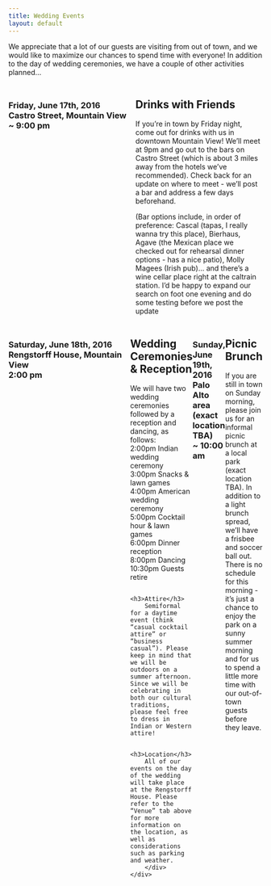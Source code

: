 ```yaml
---
title: Wedding Events
layout: default
---
```


<p>
We appreciate that a lot of our guests are visiting from out of town, and we would like to maximize our chances to spend time with everyone! In addition to the day of wedding ceremonies, we have a couple of other activities planned…
</p>

<span class="spacer" />

<div style="width: 100%; display: table;" class="content_row">
    <div style="display: table-row">
        <div style="width: 50%; display: table-cell;">
        	<h3>Friday, June 17th, 2016<br>
			Castro Street, Mountain View<br>
            ~ 9:00 pm
            </h3>
        </div>
        <div style="display: table-cell;">
	        <h2>Drinks with Friends</h2>

<p>If you’re in town by Friday night, come out for drinks with us in downtown Mountain View! We’ll meet at 9pm and go out to the bars on Castro Street (which is about 3 miles away from the hotels we’ve recommended). 
Check back for an update on where to meet - we’ll post a bar and address a few days beforehand.</p>

<p>(Bar options include, in order of preference: Cascal (tapas, I really wanna try this place), Bierhaus, Agave (the Mexican place we checked out for rehearsal dinner options - has a nice patio), Molly Magees (Irish pub)... and there’s a wine cellar place right at the caltrain station. I’d be happy to expand our search on foot one evening and do some testing before we post the update</p>
        </div>
    </div>
</div>

<span class="spacer" />

<div style="width: 100%; display: table;" class="content_row">
    <div style="display: table-row">
        <div style="width: 50%; display: table-cell;">
        	<h3>Saturday, June 18th, 2016 <br>
    		Rengstorff House, Mountain View<br>
            2:00 pm
            </h3>
        </div>
        <div style="display: table-cell;">
	        <h2>Wedding Ceremonies &amp; Reception</h2>

We will have two wedding ceremonies followed by a reception and dancing, as follows:<br>
        2:00pm     Indian wedding ceremony <br>
		3:00pm    Snacks &amp; lawn games <br>
        4:00pm     American wedding ceremony<br>
        5:00pm     Cocktail hour &amp; lawn games<br>
        6:00pm     Dinner reception<br>
        8:00pm     Dancing<br>
        10:30pm    Guests retire<br>

        <h3>Attire</h3>
        Semiformal for a daytime event (think “casual cocktail attire” or “business casual”). Please keep in mind that we will be outdoors on a summer afternoon. Since we will be celebrating in both our cultural traditions, please feel free to dress in Indian or Western attire!

        <h3>Location</h3>
        All of our events on the day of the wedding will take place at the Rengstorff House. Please refer to the “Venue” tab above for more information on the location, as well as considerations such as parking and weather.
        </div>
    </div>
</div>

<span class="spacer" />

<div style="width: 100%; display: table;" class="content_row">
    <div style="display: table-row">
        <div style="width: 50%; display: table-cell;">
            <h3>Sunday, June 19th, 2016<br>
            Palo Alto area (exact location TBA)<br>
            ~ 10:00 am<br>
            </h3>
        </div>
        <div style="display: table-cell;">
            <h2>Picnic Brunch</h2>
            If you are still in town on Sunday morning, please join us for an informal picnic brunch at a local park (exact location TBA). In addition to a light brunch spread, we’ll have a frisbee and soccer ball out. There is no schedule for this morning - it’s just a chance to enjoy the park on a sunny summer morning and for us to spend a little more time with our out-of-town guests before they leave. 
        </div>
    </div>
</div>